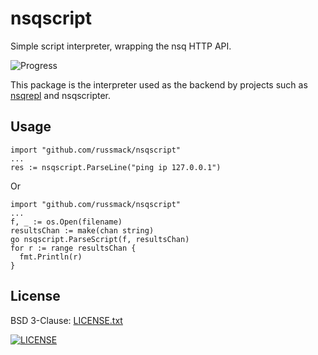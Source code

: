 # nsqscript

Simple script interpreter, wrapping the nsq HTTP API.

![Progress](http://progressed.io/bar/30?title=Underway)

This package is the interpreter used as the backend by projects such as [nsqrepl](https://github.com/russmack/nsqrepl) and nsqscripter.

## Usage
```
import "github.com/russmack/nsqscript"
...
res := nsqscript.ParseLine("ping ip 127.0.0.1")
```
Or
```
import "github.com/russmack/nsqscript"
...
f, _ := os.Open(filename)
resultsChan := make(chan string)
go nsqscript.ParseScript(f, resultsChan)
for r := range resultsChan {
  fmt.Println(r)
}
```

## License
BSD 3-Clause: [LICENSE.txt](LICENSE.txt)

[<img alt="LICENSE" src="http://img.shields.io/pypi/l/Django.svg?style=flat-square"/>](LICENSE.txt)
